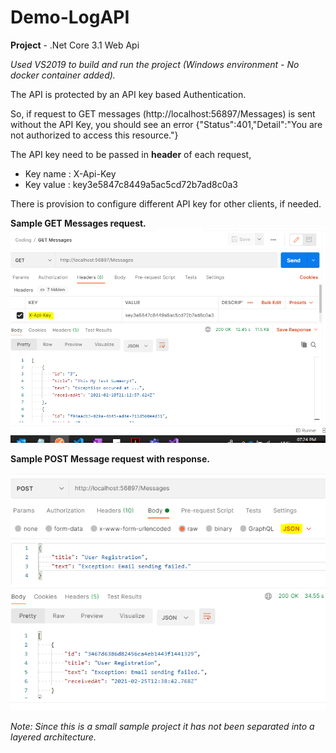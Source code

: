 # Demo-LogAPI

**Project** - .Net Core 3.1 Web Api

*Used VS2019 to build and run the project (Windows environment - No docker container added).*

The API is protected by an API key based Authentication.

So, if request to GET messages (http://localhost:56897/Messages) is sent without the API Key, you should see an error
{"Status":401,"Detail":"You are not authorized to access this resource."}

The API key need to be passed in **header** of each request,
* Key name : X-Api-Key
* Key value : key3e5847c8449a5ac5cd72b7ad8c0a3

There is provision to configure different API key for other clients, if needed.

**Sample GET Messages request.**
![GetMessage](/Documentation/GetMessagesScreenshot.png)

**Sample POST Message request with response.**

![PostMessage](/Documentation/PostMessageScreenshot.png)

*Note: Since this is a small sample project it has not been separated into a layered architecture.*


